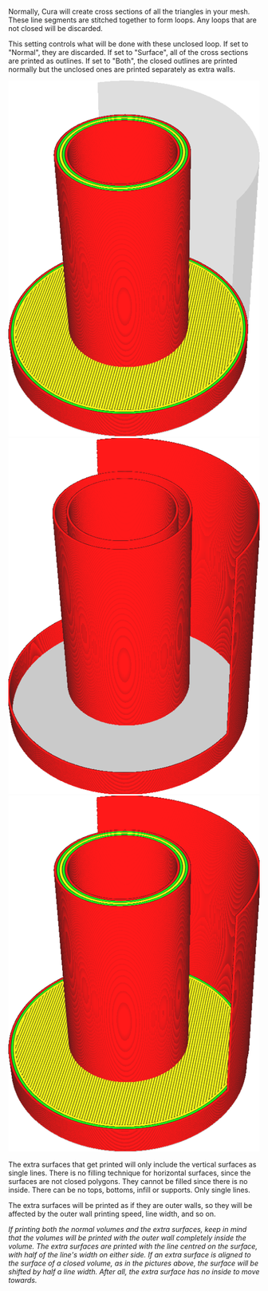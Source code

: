 Normally, Cura will create cross sections of all the triangles in your mesh. These line segments are stitched together to form loops. Any loops that are not closed will be discarded.

This setting controls what will be done with these unclosed loop. If set to "Normal", they are discarded. If set to "Surface", all of the cross sections are printed as outlines. If set to "Both", the closed outlines are printed normally but the unclosed ones are printed separately as extra walls.

![Normal mode leaves out the single unclosed surface on the right](images/magic_mesh_surface_mode_normal.png)
![Surface mode only prints the surfaces without treating them as closed volumes](images/magic_mesh_surface_mode_surface.png)
![Printing both the volumes and the extra unclosed surface on the right](images/magic_mesh_surface_mode_both.png)

The extra surfaces that get printed will only include the vertical surfaces as single lines. There is no filling technique for horizontal surfaces, since the surfaces are not closed polygons. They cannot be filled since there is no inside. There can be no tops, bottoms, infill or supports. Only single lines.

The extra surfaces will be printed as if they are outer walls, so they will be affected by the outer wall printing speed, line width, and so on.

*If printing both the normal volumes and the extra surfaces, keep in mind that the volumes will be printed with the outer wall completely inside the volume. The extra surfaces are printed with the line centred on the surface, with half of the line's width on either side. If an extra surface is aligned to the surface of a closed volume, as in the pictures above, the surface will be shifted by half a line width. After all, the extra surface has no inside to move towards.*
